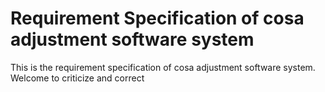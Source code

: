 # Requirement Specification of cosa adjustment software system
This is the requirement specification of cosa adjustment software system. Welcome to criticize and correct
